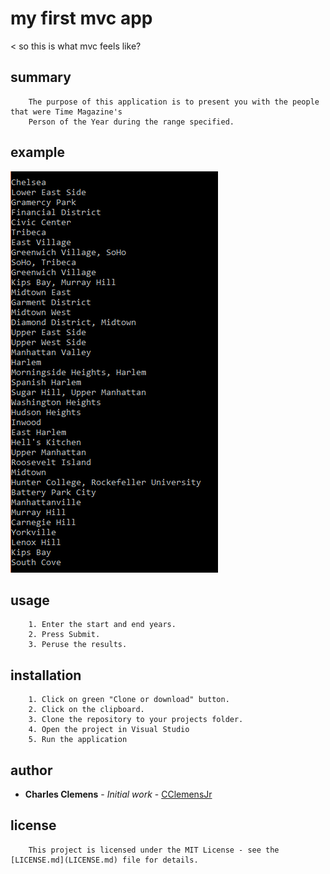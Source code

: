 # my first mvc app
< so this is what mvc feels like?

## summary
```
	The purpose of this application is to present you with the people that were Time Magazine's
  	Person of the Year during the range specified.
```

## example
![alt text](https://github.com/CClemensJr/Lab08-LINQInManhattan/blob/master/Assets/manhattan.PNG)

## usage
```
	1. Enter the start and end years.
	2. Press Submit.
	3. Peruse the results.
```


## installation
```
	1. Click on green "Clone or download" button.
	2. Click on the clipboard.
	3. Clone the repository to your projects folder.
	4. Open the project in Visual Studio
	5. Run the application
```

## author

* **Charles Clemens** - *Initial work* - [CClemensJr](https://github.com/CClemensJr)


## license
```
	This project is licensed under the MIT License - see the [LICENSE.md](LICENSE.md) file for details.
```
